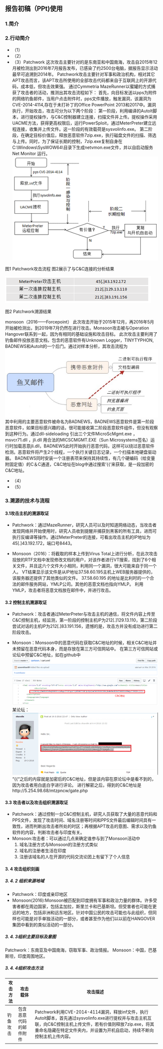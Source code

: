 ## 报告初稿（PPt)使用

### 1.简介



### 2.行动简介
+ （1）
+ （2）
+ （3）Patchwork
这次攻击主要针对的是东南亚和中国南海，攻击自2015年12月被检测出到2016年7月报告发布，已感染了约2500台电脑，据报告显示活动最早可追溯到2014年。
Patchwork攻击主要针对军事和政治机构，相对其它APT攻击而言，该APT攻击所使用的全部攻击代码都来自于互联网上的开源代码，成本低，但攻击效果强。
通过Cymmetria MazeRunner以蜜罐的方式捕获了攻击者的活动，推测出其攻击流程如下：
首先，向目标发送以pps为附件的网络钓鱼邮件，当用户点击附件时，pps文件播放，触发漏洞，该漏洞为CVE-2014-4114,存在于未打补丁的Office PowerPoint 2013和2017中。漏洞执行，开始攻击，攻击可分为以下两个阶段：
第一阶段，利用编译的Autolt脚本，进行提权操作，与C&C控制器建立连接，扫描文件并上传。提权操作采用UACME方法，获得更高权限后，运行PowerSploit，通过MeterPreter建立远程连接，收集并上传文件。这一阶段的有效载荷是sysvolinfo.exe。
第二阶段，在确定目标价值后，释放恶意软件7zip.exe，执行磁盘文件的扫描、筛选与上传。同时，为了保证长期的控制，7zip.exe复制自身在C:\Windows\SysWOW64\目录下生成netvmon.exe文件，并以自启动服务Net Monitor 运行。
![image](https://github.com/Bessroy/picture/blob/master/patchwork/2018-10-18_001412.png)

图1 Patchwork攻击流程
图2展示了与C&C连接的分析结果

![image](https://github.com/Bessroy/picture/blob/master/patchwork/2018-10-18_001641.png)

图2 Patchwork溯源结果

monsoon（2016——Forcepoint）
此次攻击开始于2015年12月，再2016年5月开始被检测出，到2019年7月仍然在进行攻击。Monsoon攻击被与Operation Hangover联系到一起，因为有相同的基础设施和攻击目标。
此次攻击主要利用了钓鱼邮件投放恶意文档，包含的恶意软件有Unknown Logger，TINYTYPHON, BADNEWS和AutoIt的一个后门。通过对样本分析，其攻击流程为
![image](https://github.com/JerryTang1996/nothing/blob/master/monsoon.png)
其中利用的主要恶意软件被命名为BADNEWS，BADNEWS恶意软件是第一阶段恶意软件，如果目标感兴趣的话，很可能接收第二阶段恶意软件组件，但没有观察到这种行为。通过dll-sideloading 引出三个文件MicroScMgmt.exe ，msvcr71.dll ，jli.dll
用合法的MICSCMGMT.EXE（Sun Microsystems签名）运行时加载恶意jli.dll，BADNEWS此时开始执行恶意代码，这样可以绕过恶意软件检测。恶意软件将产生2个线程，一个执行关键日志记录，一个扫描本地硬盘驱动器。
BADNEWS同时安装一个注册表项来保持其持续性，有几个硬编码（给变量附固定值）的C＆C通道，C&C地址在blog中通过搜索’{{‘来获取，是一段加密的C&C地址。

+ （4）
+ （5）


### 3.溯源的技术与流程
#### 3.1攻击主机的溯源取证
+ Patchwork：通过MazeRunner，研究人员可以及时知道网络动态，当攻击者发现网络并开始使用时，研究人员收到提醒并捕获到黑客的所有工具，进而可执行反编译等操作。通过MeterPreter的连接，可看出攻击主机的IP地址为45[.]43.192.172，端口号8443。

+ Monsoon（2016）：将截取的样本上传到Virus Total上进行分析，在此次攻击投放的RTF文档中发现修改文档的用户，对该作者进行VT搜索，找到了6个相关文件，并且这六个文件大小相同，利用同一个漏洞，很大可能来自于同一个人。
VT结果显示该文件是从IP地址37.58.60.195主机上WEB服务器提供的，该服务器还提供了其他类似的文件。
37.58.60.195 的地址是比利时的一个合法的邮件服务网站，YMLP公司。其他的恶意文档也指向YMLP。
利用YMLP，攻击者将恶意文档放在邮件中，并进行攻击。

#### 3.2 控制主机溯源取证
+ Patchwork：攻击者通过MeterPreter与攻击主机的通信，将文件内容上传至C&C控制主机，经监测，第一阶段的控制主机IP为212[.]129.13.110，第二阶段尝试对话的主机IP为212[.]83.191.156，遗憾的是，攻击方并没有成功进行第二阶段攻击。

+ Monsoon：Monsoon中的恶意代码在获取C&C地址的时候，相关C&C地址并未预留在恶意代码本身，而是存放在第三方可信网站中。
在第三方可信网站或论坛中预留C&C地址，如在github中
 ![image](https://github.com/JerryTang1996/nothing/blob/master/C%26C%201.png)
某论坛：
![image](https://github.com/JerryTang1996/nothing/blob/master/C%26C%202.png)
“{{“之后的内容就是加密后的C&C地址，但是该内容在原论坛中是看不到的，因为攻击者用白底白字进行评论。
进行解密之后，得到的C&C地址是http://5.254.98.68/mtzpncw/gate.php

#### 3.3 攻击者以及攻击组织溯源取证
+ Patchwork：通过控制一台C&C控制主机，研究人员获取了大量的恶意代码和PPS文件，发现了攻击时间、域名注册等时间和PPS文件最后编辑时间具有一致性，进而判断出攻击者所处的时区；再根据APT攻击的意图、需求以及钓鱼软件的内容，判断攻击者与印度有关。
+ Monsoon:攻击者：可以通过几点来确定谁参与到了Monsoon活动中
	1.	域名注册方式与Monsoon的注册方式类似
	2.	域名的注册者生活在印度
	3.	注册该域名的人在开源的代码交流论团上有留下了个人信息

#### 3. 4 攻击组织刻画
##### 3. 4. 2 组织来源地域
+ Patchwork：印度或亲印地区
+ Monsoon(2016):Monsoon被匹配到印度拥有军事和政治力量的群体。许多受害者都在周边国家，包括孟加拉，斯里兰卡和巴基斯坦。但受害者也可能在更远的地方，包括非洲和远东地区。针对中国公民的攻击可能也与此组织，但同样也可能是对手单独活动的一部分，或者甚至作为他们以以前在HANGOVER集团中看到的类似活动的一部分。
##### 3. 4. 3组织主要目标及意图
Patchwork：东南亚及中国南海，窃取军事、政治情报。
Monsoon：中国，巴基斯坦，印度周围地区。
##### 3. 4. 4组织攻击方法

攻击方法 | 攻击载体 | 攻击描述
------------ | ------------- | -------------
钓鱼攻击 | 包含恶意代码的邮件附件 | Patchwork利用CVE-2014-4114漏洞，释放inf文件，执行Autolt脚本，首先通过sysvolinfo.exe进行提权并与攻击主机互联，向C&C控制主机上传文件，若有价值则释放7zip.exe，将其重命名隐藏在特定文件夹内，并设置为开机自启动，持续不断向控制主机上传内容。


